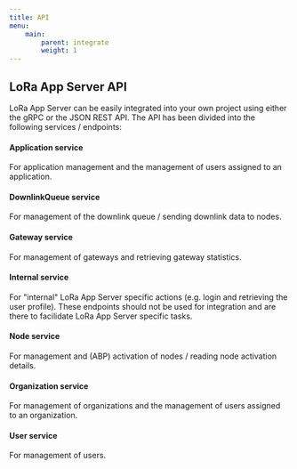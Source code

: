 ```yaml
---
title: API
menu:
    main:
        parent: integrate
        weight: 1
---
```


## LoRa App Server API

LoRa App Server can be easily integrated into your own project using
either the gRPC or the JSON REST API. The API has been divided into
the following services / endpoints:

#### Application service

For application management and the management of users assigned to an
application.

#### DownlinkQueue service

For management of the downlink queue / sending downlink data to nodes.

#### Gateway service

For management of gateways and retrieving gateway statistics.

#### Internal service

For "internal" LoRa App Server specific actions (e.g. login and retrieving
the user profile). These endpoints should not be used for integration and
are there to facilidate LoRa App Server specific tasks.

#### Node service

For management and (ABP) activation of nodes / reading node activation details.

#### Organization service

For management of organizations and the management of users assigned to an
organization.

#### User service

For management of users.
